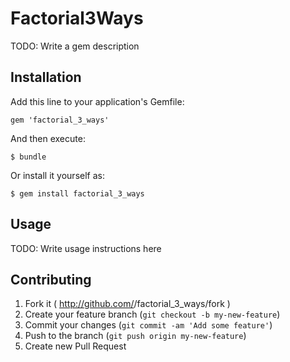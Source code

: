 # Factorial3Ways

TODO: Write a gem description

## Installation

Add this line to your application's Gemfile:

    gem 'factorial_3_ways'

And then execute:

    $ bundle

Or install it yourself as:

    $ gem install factorial_3_ways

## Usage

TODO: Write usage instructions here

## Contributing

1. Fork it ( http://github.com/<my-github-username>/factorial_3_ways/fork )
2. Create your feature branch (`git checkout -b my-new-feature`)
3. Commit your changes (`git commit -am 'Add some feature'`)
4. Push to the branch (`git push origin my-new-feature`)
5. Create new Pull Request
